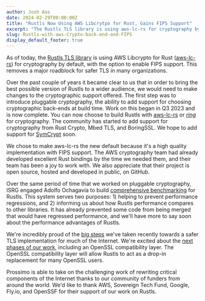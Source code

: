 ```yaml
---
author: Josh Aas
date: 2024-02-29T00:00:00Z
title: "Rustls Now Using AWS Libcrytpo for Rust, Gains FIPS Support"
excerpt: "The Rustls TLS library is using aws-lc-rs for cryptography by default, with the option to enable FIPS support."
slug: Rustls-with-aws-Crypto-back-end-and-FIPS
display_default_footer: true
---
```


As of today, the [Rustls TLS library](https://github.com/rustls/rustls) is using AWS Libcrypto for Rust ([aws-lc-rs](https://github.com/aws/aws-lc-rs)) for cryptography by default, with the option to enable FIPS support. This removes a major roadblock for safer TLS in many organizations.

Over the past couple of years it became clear to us that in order to bring the best possible version of Rustls to a wider audience, we would need to make changes to the cryptographic support offered. The first step was to introduce pluggable cryptography, the ability to add support for choosing cryptographic back-ends at build time. Work on this began in Q3 2023 and is now complete. You can now choose to build Rustls with [aws-lc-rs](https://github.com/aws/aws-lc-rs) or [*ring*](https://github.com/briansmith/ring/) for cryptography. The community has started to add support for cryptography from Rust Crypto, Mbed TLS, and BoringSSL. We hope to add support for [SymCrypt](https://github.com/microsoft/SymCrypt) soon.

We chose to make aws-lc-rs the new default because it's a high quality implementation with FIPS support. The AWS cryptography team had already developed excellent Rust bindings by the time we needed them, and their team has been a joy to work with. We also appreciate that their project is open source, hosted and developed in public, on GitHub.

Over the same period of time that we worked on pluggable cryptography, ISRG engaged Adolfo Ochagavía to build [comprehensive benchmarking](https://www.memorysafety.org/blog/rustls-performance/) for Rustls. This system serves two purposes: 1) helping to prevent performance regressions, and 2) informing us about how Rustls performance compares to other libraries. It has already prevented some code from being merged that would have regressed performance, and we'll have more to say soon about the performance advantages of Rustls.

We're incredibly proud of the [big steps](https://www.memorysafety.org/initiative/rustls/) we've taken recently towards a safer TLS implementation for much of the Internet. We're excited about the [next phases of our work](https://github.com/rustls/rustls/blob/main/ROADMAP.md), including an OpenSSL compatibility layer. The OpenSSL compatibility layer will allow Rustls to act as a drop-in replacement for many OpenSSL users.

Prossimo is able to take on the challenging work of rewriting critical components of the Internet thanks to our community of funders from around the world. We'd like to thank AWS, Sovereign Tech Fund, Google, Fly.io, and OpenSSF for their support of our work on Rustls.